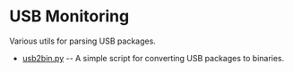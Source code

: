 USB Monitoring
==============

Various utils for parsing USB packages.

* [usb2bin.py](usb2bin.py) -- A simple script for converting USB packages to binaries.
